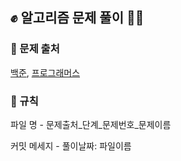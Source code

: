 ## ✊ 알고리즘 문제 풀이 ✊🏻


### 📕 문제 출처
<a href="https://www.acmicpc.net/">백준</a>, <a href="https://programmers.co.kr/">프로그래머스</a><br>


### 📕 규칙
파일 명 - 문제출처_단계_문제번호_문제이름 <br>


커밋 메세지 - 풀이날짜: 파일이름 <br>
